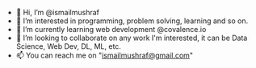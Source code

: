 - 👋 Hi, I’m @ismailmushraf
- 👀 I’m interested in programming, problem solving, learning and so on.
- 🌱 I’m currently learning web development @covalence.io
- 💞️ I’m looking to collaborate on any work I'm interested, it can be Data Science, Web Dev, DL, ML, etc. 
- 📫 You can reach me on "ismailmushraf@gmail.com"

<!---
ismailmushraf/ismailmushraf is a ✨ special ✨ repository because its `README.md` (this file) appears on your GitHub profile.
You can click the Preview link to take a look at your changes.
--->

